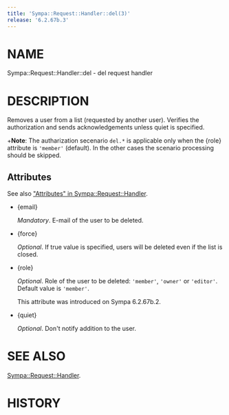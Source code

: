 ```yaml
---
title: 'Sympa::Request::Handler::del(3)'
release: '6.2.67b.3'
---
```


# NAME

Sympa::Request::Handler::del - del request handler

# DESCRIPTION

Removes a user from a list (requested by another user).
Verifies the authorization and sends acknowledgements
unless quiet is specified.

\+**Note**:
The autharization secenario `del.*` is applicable only when the {role}
attribute is `'member'` (default).
In the other cases the scenario processing should be skipped.

## Attributes

See also ["Attributes" in Sympa::Request::Handler](./Sympa-Request-Handler.3.md#attributes).

- {email}

    _Mandatory_.
    E-mail of the user to be deleted.

- {force}

    _Optional_.
    If true value is specified,
    users will be deleted even if the list is closed.

- {role}

    _Optional_.
    Role of the user to be deleted: `'member'`, `'owner'` or `'editor'`.
    Default value is `'member'`.

    This attribute was introduced on Sympa 6.2.67b.2.

- {quiet}

    _Optional_.
    Don't notify addition to the user.

# SEE ALSO

[Sympa::Request::Handler](./Sympa-Request-Handler.3.md).

# HISTORY
